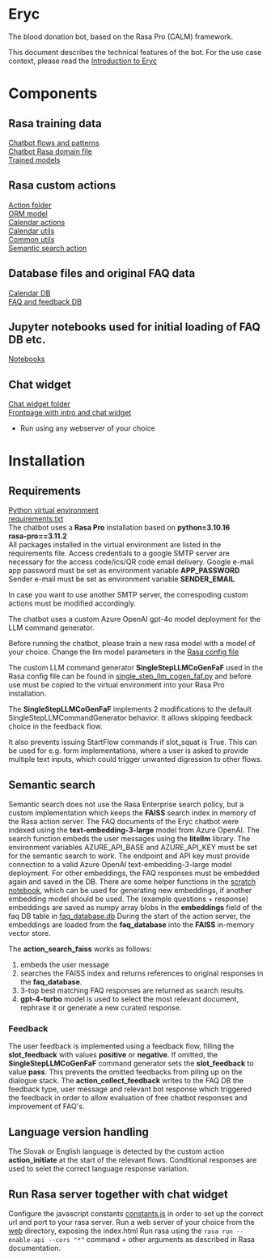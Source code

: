 # Eryc
The blood donation bot, based on the Rasa Pro (CALM) framework.

This document describes the technical features of the bot. For the use case context, please read the [Introduction to Eryc](web/content/intro.md)
# Components
## Rasa training data
[Chatbot flows and patterns](./bot/data/)  
[Chatbot Rasa domain file](./bot/domain/)  
[Trained models](./bot/models/)  

## Rasa custom actions
[Action folder](./bot/actions/)  
[ORM model](./bot/actions/orm.py)    
[Calendar actions](./bot/actions/calendar_actions.py)   
[Calendar utils](./bot/actions/calendar_utils.py)  
[Common utils](./bot/actions/common_utils.py)  
[Semantic search action](./bot/actions/action_search_faiss.py)  
## Database files and original FAQ data
[Calendar DB](./data/calendar.db)  
[FAQ and feedback DB](./data/faq_database.db)  
## Jupyter notebooks used for initial loading of FAQ DB etc.
[Notebooks](./notebooks/)   
## Chat widget
[Chat widget folder](./web/)  
[Frontpage with intro and chat widget](./web/index.html)  
- Run using any webserver of your choice
# Installation
## Requirements
[Python virtual environment](./.venv/)  
[requirements.txt](./requirements.txt)  
The chatbot uses a **Rasa Pro** installation based on 
**python=3.10.16  
rasa-pro==3.11.2**  
All packages installed in the  virtual environment are listed in the requirements file.
Access credentials to a google SMTP server are necessary for the access code/ics/QR code email delivery. Google e-mail app password must be set as environment variable 
**APP_PASSWORD**  
Sender e-mail must be set as environment variable
**SENDER_EMAIL**  

In case you want to use another SMTP server, the correspoding custom actions must be modified accordingly. 

The chatbot uses a custom Azure OpenAI gpt-4o model deployment for the LLM command generator.

Before running the chatbot, please train a new rasa model with a model of your choice. Change the llm model parameters in the [Rasa config file](./bot/config.yml)

The custom LLM command generator **SingleStepLLMCoGenFaF** used in the Rasa config file can be found in [single_step_llm_cogen_faf.py](./custom/single_step_llm_cogen_faf.py) and before use must be copied to the virtual environment into your Rasa Pro installation.

The **SingleStepLLMCoGenFaF** implements 2 modifications to the default SingleStepLLMCommandGenerator behavior. It allows skipping feedback choice in the feedback flow. 

It also prevents issuing StartFlow commands if slot_squat is True. This can be used for e.g. form implementations, where a user is asked to provide multiple text inputs, which could trigger unwanted digression to other flows.

## Semantic search
Semantic search does not use the Rasa Enterprise search policy, but a custom implementation which keeps the **FAISS** search index in memory of the Rasa action server. The FAQ documents of the Eryc chatbot were indexed using the **text-embedding-3-large** model from Azure OpenAI. The search function embeds the user messages using the **litellm** library. 
The environment variables
AZURE_API_BASE and AZURE_API_KEY must be set for the semantic search to work. The endpoint and API key must provide connection to a valid Azure OpenAI text-embedding-3-large model deployment. 
For other embeddings, the FAQ responses must be embedded again and saved in the DB. There are some helper functions  in the [scratch notebook](./notebooks/scratch.ipynb), which can be used for generating new embeddings, if another embedding model should be used. 
The  (example questions + response) embeddings are saved as numpy array blobs in the **embeddings** field of the faq DB table in [faq_database.db](./data/faq_database.db)
During the start of the action server, the embeddings are loaded from the **faq_database** into the **FAISS** in-memory vector store.

The **action_search_faiss** works as follows:
1. embeds the user message
2. searches the FAISS index and returns references to original responses in the **faq_database**. 
3. 3-top best matching FAQ responses are returned as search results. 
4. **gpt-4-turbo** model is used to select the most relevant document, rephrase it or generate a new curated response.

### Feedback
The user feedback is implemented using a feedback flow, filling the **slot_feedback**  with values **positive** or **negative**. If omitted, the **SingleStepLLMCoGenFaF** command generator sets the **slot_feedback** to value **pass**. This prevents the omitted feedbacks from piling up on the dialogue stack.
The **action_collect_feedback** writes  to the FAQ DB the feedback type, user message and relevant bot response which triggered the feedback in order to allow evaluation of free chatbot responses and improvement of FAQ's. 
## Language version handling
The Slovak or English language is detected by the custom action **action_initiate** at the start of the relevant flows. Conditional responses are used to selet the correct language response variation. 

## Run Rasa server together with chat widget
Configure the javascript constants [constants.js](./web/static/js/constants.js) in order to set up the correct url and port to your rasa server.
Run a web server of your choice from the [web](./web/) directory, exposing the index.html
Run rasa using the 
`rasa run --enable-api --cors "*"`
command + other arguments as described in Rasa documentation.